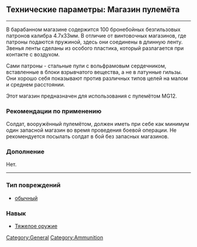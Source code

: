 ## Технические параметры: Магазин пулемёта

------------------------------------------------------------------------

В барабанном магазине содержится 100 бронебойных безгильзовых патронов
калибра 4.7x33мм. В отличие от винтовочных магазинов, где патроны
подаются пружиной, здесь они соединены в длинную ленту. Звенья ленты
сделаны из особого пластика, который разлагается при контакте с
воздухом.

Сами патроны - стальные пули с вольфрамовым сердечником, вставленные в
блоки взрывчатого вещества, а не в латунные гильзы. Они хорошо себя
показывают против различных типов целей на малом и среднем расстоянии.

Этот магазин предназначен для использования с пулемётом MG12.

### Рекомендации по применению

Солдат, вооружённый пулемётом, должен иметь при себе как минимум один
запасной магазин во время проведения боевой операции. Не рекомендуется
посылать солдат в бой без запасных магазинов.

### Дополнение

Нет.

------------------------------------------------------------------------

### Тип повреждений

- [обычный](Типы_повреждений/обычный "wikilink")

### Навык

- [Тяжелое оружие](Навыки/Тяжелое_оружие "wikilink")

[Category:General](Category:General "wikilink")
[Category:Ammunition](Category:Ammunition "wikilink")